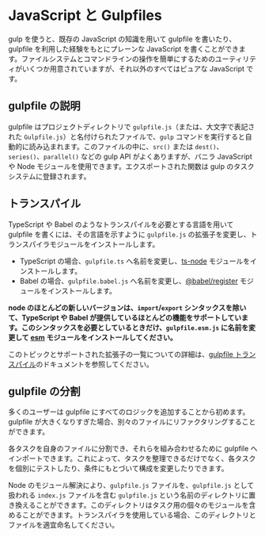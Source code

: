 <!-- front-matter
id: javascript-and-gulpfiles
title: JavaScript and Gulpfiles
hide_title: true
sidebar_label: JavaScript and Gulpfiles
-->

# JavaScript と Gulpfiles

gulp を使うと、既存の JavaScript の知識を用いて gulpfile を書いたり、gulpfile を利用した経験をもとにプレーンな JavaScript を書くことができます。ファイルシステムとコマンドラインの操作を簡単にするためのユーティリティがいくつか用意されていますが、それ以外のすべてはピュアな JavaScript です。

## gulpfile の説明

gulpfile はプロジェクトディレクトリで `gulpfile.js`（または、大文字で表記された `Gulpfile.js`）と名付けられたファイルで、`gulp` コマンドを実行すると自動的に読み込まれます。このファイルの中に、`src()` または `dest()`、`series()`、`parallel()` などの gulp API がよくありますが、バニラ JavaScript や Node モジュールを使用できます。エクスポートされた関数は gulp のタスクシステムに登録されます。

## トランスパイル

TypeScript や Babel のようなトランスパイルを必要とする言語を用いて gulpfile を書くには、その言語を示すように `gulpfile.js` の拡張子を変更し、トランスパイラモジュールをインストールします。

* TypeScript の場合、`gulpfile.ts` へ名前を変更し、[ts-node][ts-node-module] モジュールをインストールします。
* Babel の場合、`gulpfile.babel.js` へ名前を変更し、[@babel/register][babel-register-module] モジュールをインストールします。

__node のほとんどの新しいバージョンは、`import`/`export` シンタックスを除いて、TypeScript や Babel が提供しているほとんどの機能をサポートしています。このシンタックスを必要としているときだけ、`gulpfile.esm.js` に名前を変更して [esm][esm-module] モジュールをインストールしてください。__

このトピックとサポートされた拡張子の一覧についての詳細は、[gulpfile トランスパイル][gulpfile-transpilation-advanced]のドキュメントを参照してください。

## gulpfile の分割

多くのユーザーは gulpfile にすべてのロジックを追加することから初めます。gulpfile が大きくなりすぎた場合、別々のファイルにリファクタリングすることができます。

各タスクを自身のファイルに分割でき、それらを組み合わせるために gulpfile へインポートできます。これによって、タスクを整理できるだけでなく、各タスクを個別にテストしたり、条件にもとづいて構成を変更したりできます。

Node のモジュール解決により、`gulpfile.js` ファイルを、`gulpfile.js` として扱われる `index.js` ファイルを含む `gulpfile.js` という名前のディレクトリに置き換えることができます。このディレクトリはタスク用の個々のモジュールを含めることができます。トランスパイラを使用している場合、このディレクトリとファイルを適宜命名してください。

[gulpfile-transpilation-advanced]: ../documentation-missing.md
[ts-node-module]: https://www.npmjs.com/package/ts-node
[babel-register-module]: https://www.npmjs.com/package/@babel/register
[esm-module]: https://www.npmjs.com/package/esm
